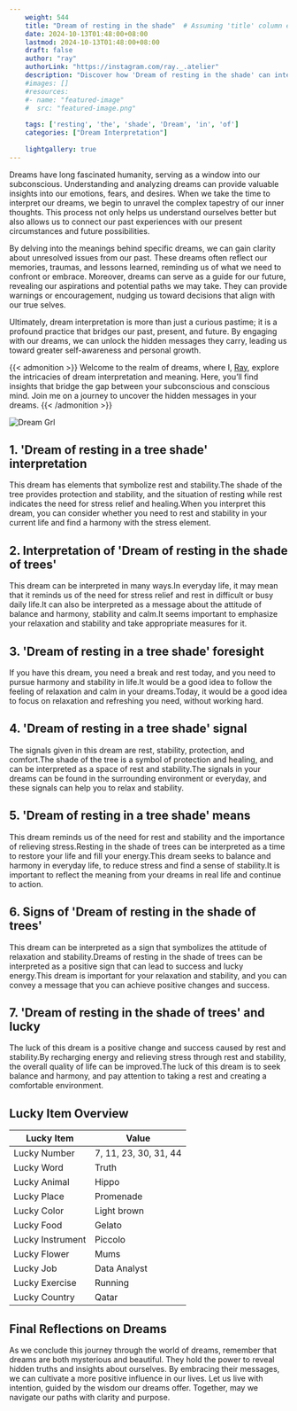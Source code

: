 ```yaml
---
    weight: 544
    title: "Dream of resting in the shade"  # Assuming 'title' column exists
    date: 2024-10-13T01:48:00+08:00
    lastmod: 2024-10-13T01:48:00+08:00
    draft: false
    author: "ray"
    authorLink: "https://instagram.com/ray._.atelier"
    description: "Discover how 'Dream of resting in the shade' can interpret your future and uncover its significant meanings in your life."
    #images: []
    #resources:
    #- name: "featured-image"
    #  src: "featured-image.png"
    
    tags: ['resting', 'the', 'shade', 'Dream', 'in', 'of']
    categories: ["Dream Interpretation"]
    
    lightgallery: true
---
```

    
Dreams have long fascinated humanity, serving as a window into our subconscious. Understanding and analyzing dreams can provide valuable insights into our emotions, fears, and desires. When we take the time to interpret our dreams, we begin to unravel the complex tapestry of our inner thoughts. This process not only helps us understand ourselves better but also allows us to connect our past experiences with our present circumstances and future possibilities.

By delving into the meanings behind specific dreams, we can gain clarity about unresolved issues from our past. These dreams often reflect our memories, traumas, and lessons learned, reminding us of what we need to confront or embrace. Moreover, dreams can serve as a guide for our future, revealing our aspirations and potential paths we may take. They can provide warnings or encouragement, nudging us toward decisions that align with our true selves.

Ultimately, dream interpretation is more than just a curious pastime; it is a profound practice that bridges our past, present, and future. By engaging with our dreams, we can unlock the hidden messages they carry, leading us toward greater self-awareness and personal growth.

{{< admonition >}}
Welcome to the realm of dreams, where I, [Ray](https://instagram.com/ray._.atelier), explore the intricacies of dream interpretation and meaning. Here, you’ll find insights that bridge the gap between your subconscious and conscious mind. Join me on a journey to uncover the hidden messages in your dreams.
{{< /admonition >}}

![Dream Grl](https://cdn.pixabay.com/photo/2017/11/02/03/35/gothic-2910057_1280.jpg "Dream Grl")

## 1. 'Dream of resting in a tree shade' interpretation
This dream has elements that symbolize rest and stability.The shade of the tree provides protection and stability, and the situation of resting while rest indicates the need for stress relief and healing.When you interpret this dream, you can consider whether you need to rest and stability in your current life and find a harmony with the stress element.

## 2. Interpretation of 'Dream of resting in the shade of trees'
This dream can be interpreted in many ways.In everyday life, it may mean that it reminds us of the need for stress relief and rest in difficult or busy daily life.It can also be interpreted as a message about the attitude of balance and harmony, stability and calm.It seems important to emphasize your relaxation and stability and take appropriate measures for it.

## 3. 'Dream of resting in a tree shade' foresight
If you have this dream, you need a break and rest today, and you need to pursue harmony and stability in life.It would be a good idea to follow the feeling of relaxation and calm in your dreams.Today, it would be a good idea to focus on relaxation and refreshing you need, without working hard.

## 4. 'Dream of resting in a tree shade' signal
The signals given in this dream are rest, stability, protection, and comfort.The shade of the tree is a symbol of protection and healing, and can be interpreted as a space of rest and stability.The signals in your dreams can be found in the surrounding environment or everyday, and these signals can help you to relax and stability.

## 5. 'Dream of resting in a tree shade' means
This dream reminds us of the need for rest and stability and the importance of relieving stress.Resting in the shade of trees can be interpreted as a time to restore your life and fill your energy.This dream seeks to balance and harmony in everyday life, to reduce stress and find a sense of stability.It is important to reflect the meaning from your dreams in real life and continue to action.

## 6. Signs of 'Dream of resting in the shade of trees'
This dream can be interpreted as a sign that symbolizes the attitude of relaxation and stability.Dreams of resting in the shade of trees can be interpreted as a positive sign that can lead to success and lucky energy.This dream is important for your relaxation and stability, and you can convey a message that you can achieve positive changes and success.

## 7. 'Dream of resting in the shade of trees' and lucky
The luck of this dream is a positive change and success caused by rest and stability.By recharging energy and relieving stress through rest and stability, the overall quality of life can be improved.The luck of this dream is to seek balance and harmony, and pay attention to taking a rest and creating a comfortable environment.

## Lucky Item Overview
| Lucky Item          | Value              |
|---------------|--------------------|
| Lucky Number        | 7, 11, 23, 30, 31, 44  |
| Lucky Word          | Truth |
| Lucky Animal        | Hippo |
| Lucky Place         | Promenade     |
| Lucky Color         | Light brown     |
| Lucky Food          | Gelato      |
| Lucky Instrument    | Piccolo |
| Lucky Flower        | Mums    |
| Lucky Job           | Data Analyst       |
| Lucky Exercise      | Running  |
| Lucky Country       | Qatar    |


##  Final Reflections on Dreams

As we conclude this journey through the world of dreams, remember that dreams are both mysterious and beautiful. They hold the power to reveal hidden truths and insights about ourselves. By embracing their messages, we can cultivate a more positive influence in our lives. Let us live with intention, guided by the wisdom our dreams offer. Together, may we navigate our paths with clarity and purpose.

